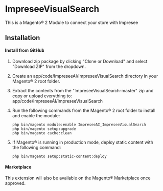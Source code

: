 # ImpreseeVisualSearch

This is a Magento® 2 Module to connect your store with Impresee

## Installation

#### Install from GitHub

1. Download zip package by clicking "Clone or Download" and select "Download ZIP" from the dropdown.

2. Create an app/code/ImpreseeAI/ImpreseeVisualSearch directory in your Magento® 2 root folder.

3. Extract the contents from the "ImpreseeVisualSearch-master" zip and copy or upload everything to:       
   app/code/ImpreseeAI/ImpreseeVisualSearch

4. Run the following commands from the Magento® 2 root folder to install and enable the module:

   ```
   php bin/magento module:enable ImpreseeAI_ImpreseeVisualSearch
   php bin/magento setup:upgrade
   php bin/magento cache:clean
   ```

5. If Magento® is running in production mode, deploy static content with the following command: 

   ```
   php bin/magento setup:static-content:deploy
   ```
#### Marketplace

This extension will also be available on the Magento® Marketplace once approved.
   
